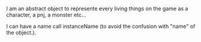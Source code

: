 I am an abstract object to represente every living things on the game as a character, a pnj, a monster etc...

I can have a name call instanceName (to avoid the confusion with "name" of the object.).